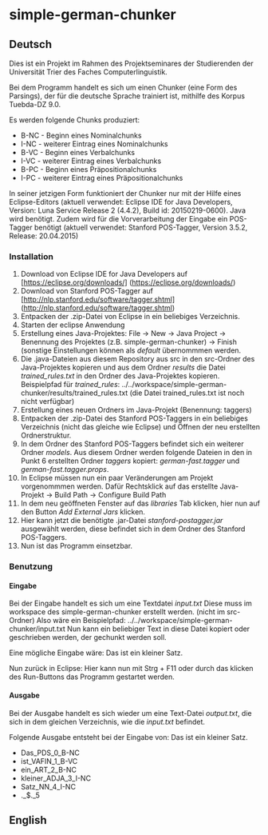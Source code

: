 # simple-german-chunker
## Deutsch

Dies ist ein Projekt im Rahmen des Projektseminares der Studierenden der Universität Trier des Faches Computerlinguistik.

Bei dem Programm handelt es sich um einen Chunker (eine Form des Parsings), der für die deutsche Sprache trainiert ist, mithilfe des Korpus Tuebda-DZ 9.0. 

Es werden folgende Chunks produziert: 
* B-NC  - Beginn eines Nominalchunks
* I-NC  - weiterer Eintrag eines Nominalchunks
* B-VC  - Beginn eines Verbalchunks
* I-VC  - weiterer Eintrag eines Verbalchunks
* B-PC  - Beginn eines Präpositionalchunks
* I-PC  - weiterer Eintrag eines Präpositionalchunks

In seiner jetzigen Form funktioniert der Chunker nur mit der Hilfe eines Eclipse-Editors (aktuell verwendet: Eclipse IDE for Java Developers, Version: Luna Service Release 2 (4.4.2), Build id: 20150219-0600). Java wird benötigt.
Zudem wird für die Vorverarbeitung der Eingabe ein POS-Tagger benötigt (aktuell verwendet: Stanford POS-Tagger, Version 3.5.2, Release: 20.04.2015) 

### Installation

1. Download von Eclipse IDE for Java Developers auf [https://eclipse.org/downloads/] (https://eclipse.org/downloads/)
2. Download von Stanford POS-Tagger auf [http://nlp.stanford.edu/software/tagger.shtml] (http://nlp.stanford.edu/software/tagger.shtml)
3. Entpacken der .zip-Datei von Eclipse in ein beliebiges Verzeichnis.
4. Starten der eclipse Anwendung
5. Erstellung eines Java-Projektes: File -> New -> Java Project -> Benennung des Projektes (z.B. simple-german-chunker) -> Finish (sonstige Einstellungen können als *default* übernommmen werden. 
6. Die .java-Dateien aus diesem Repository aus src in den src-Ordner des Java-Projektes kopieren und aus dem Ordner *results* die Datei *trained_rules.txt* in den Ordner des Java-Projektes kopieren. Beispielpfad für *trained_rules*: ../../workspace/simple-german-chunker/results/trained_rules.txt (die Datei trained_rules.txt ist noch nicht verfügbar)
7. Erstellung eines neuen Ordners im Java-Projekt (Benennung: taggers)
8. Entpacken der .zip-Datei des Stanford POS-Taggers in ein beliebiges Verzeichnis (nicht das gleiche wie Eclipse) und Öffnen der neu erstellten Ordnerstruktur.
9. In dem Ordner des Stanford POS-Taggers befindet sich ein weiterer Ordner *models*. Aus diesem Ordner werden folgende Dateien in den in Punkt 6 erstellten Ordner *taggers* kopiert: *german-fast.tagger* und *german-fast.tagger.props*. 
10. In Eclipse müssen nun ein paar Veränderungen am Projekt vorgenommmen werden. Dafür Rechtsklick auf das erstellte Java-Projekt -> Build Path -> Configure Build Path
11. In dem neu geöffneten Fenster auf das *libraries* Tab klicken, hier nun auf den Button *Add External Jars* klicken.
12. Hier kann jetzt die benötigte .jar-Datei *stanford-postagger.jar* ausgewählt werden, diese befindet sich in dem Ordner des Stanford POS-Taggers. 
13. Nun ist das Programm einsetzbar. 

### Benutzung
#### Eingabe

Bei der Eingabe handelt es sich um eine Textdatei *input.txt* 
Diese muss im workspace des simple-german-chunker erstellt werden. (nicht im src-Ordner) 
Also wäre ein Beispielpfad: ../../workspace/simple-german-chunker/input.txt
Nun kann ein beliebiger Text in diese Datei kopiert oder geschrieben werden, der gechunkt werden soll.

Eine mögliche Eingabe wäre: Das ist ein kleiner Satz. 

Nun zurück in Eclipse: Hier kann nun mit Strg + F11 oder durch das klicken des Run-Buttons das Programm gestartet werden.

#### Ausgabe

Bei der Ausgabe handelt es sich wieder um eine Text-Datei *output.txt*, die sich in dem gleichen Verzeichnis, wie die *input.txt* befindet. 

Folgende Ausgabe entsteht bei der Eingabe von: Das ist ein kleiner Satz. 

* Das_PDS_0_B-NC
* ist_VAFIN_1_B-VC
* ein_ART_2_B-NC
* kleiner_ADJA_3_I-NC
* Satz_NN_4_I-NC
* ._$._5


## English
